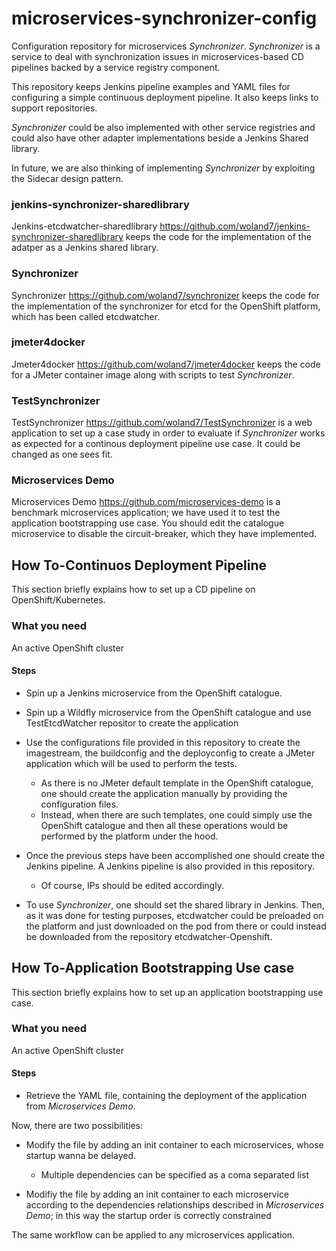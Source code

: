 # microservices-synchronizer-config
Configuration repository for microservices *Synchronizer*.
*Synchronizer* is a service to deal with synchronization issues in microservices-based CD pipelines backed by a service registry component.

This repository keeps Jenkins pipeline examples and YAML files for configuring a simple continuous deployment pipeline.
It also keeps links to support repositories.

*Synchronizer* could be also implemented with other service registries and could also have other adapter implementations beside a Jenkins Shared library.

In future, we are also thinking of implementing *Synchronizer* by exploiting the Sidecar design pattern.

### jenkins-synchronizer-sharedlibrary
Jenkins-etcdwatcher-sharedlibrary https://github.com/woland7/jenkins-synchronizer-sharedlibrary keeps the code for the implementation of the adatper as a Jenkins shared library.

### Synchronizer
Synchronizer https://github.com/woland7/synchronizer keeps the code for the implementation of the synchronizer for etcd for the OpenShift platform, which has been called etcdwatcher.

### jmeter4docker
Jmeter4docker https://github.com/woland7/jmeter4docker keeps the code for a JMeter container image along with scripts to test *Synchronizer*.

### TestSynchronizer
TestSynchronizer https://github.com/woland7/TestSynchronizer is a web application to set up a case study in order to evaluate if *Synchronizer* works as expected for a continous deployment pipeline use case. It could be changed as one sees fit.

### Microservices Demo
Microservices Demo https://github.com/microservices-demo is a benchmark microservices application; we have used it to test the application bootstrapping use case. You should edit the catalogue microservice to disable the circuit-breaker, which they have implemented.

## How To-Continuos Deployment Pipeline

This section briefly explains how to set up a CD pipeline on OpenShift/Kubernetes.

### What you need

An active OpenShift cluster

#### Steps

- Spin up a Jenkins microservice from the OpenShift catalogue.

- Spin up a Wildfly microservice from the OpenShift catalogue and use TestEtcdWatcher repositor to create the application

- Use the configurations file provided in this repository to create the imagestream, the buildconfig and the deployconfig to create a JMeter application which will be used to perform the tests.
  - As there is no JMeter default template in the OpenShift catalogue, one should create the application manually by providing the configuration files.
  - Instead, when there are such templates, one could simply use the OpenShift catalogue and then all these operations would be performed by the platform under the hood.

- Once the previous steps have been accomplished one should create the Jenkins pipeline. A Jenkins pipeline is also provided in this repository.
  - Of course, IPs should be edited accordingly.

- To use *Synchronizer*, one should set the shared library in Jenkins. Then, as it was done for testing purposes, etcdwatcher could be preloaded on the platform and just downloaded on the pod from there or could instead be downloaded from the repository etcdwatcher-Openshift.

## How To-Application Bootstrapping Use case

This section briefly explains how to set up an application bootstrapping use case.

### What you need

An active OpenShift cluster

#### Steps

- Retrieve the YAML file, containing the deployment of the application from *Microservices Demo*.

Now, there are two possibilities:

- Modify the file by adding an init container to each microservices, whose startup wanna be delayed.
  - Multiple dependencies can be specified as a coma separated list

- Modifiy the file by adding an init container to each microservice according to the dependencies relationships described in *Microservices Demo*; in this way the startup order is correctly constrained

The same workflow can be applied to any microservices application.
